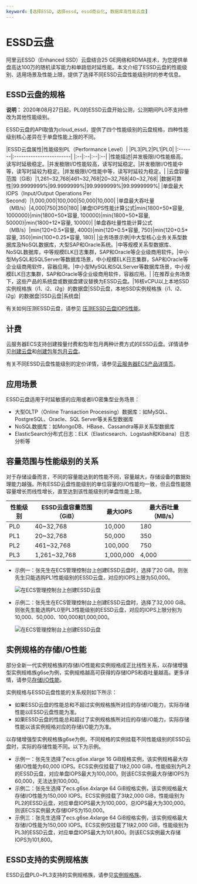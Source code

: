 ```yaml
---
keyword: [选择ESSD, 选择essd, essd商业化, 数据库高性能云盘]
---
```


# ESSD云盘

阿里云ESSD（Enhanced SSD）云盘结合25 GE网络和RDMA技术，为您提供单盘高达100万的随机读写能力和单路低时延性能。本文介绍了ESSD云盘的性能级别、适用场景及性能上限，提供了选择不同ESSD云盘性能级别时的参考信息。

## ESSD云盘的规格

**说明：** 2020年08月27日起，PL0的ESSD云盘开始公测，公测期间PL0不支持修改为其他性能级别。

ESSD云盘的API取值为cloud\_essd，提供了四个性能级别的云盘规格，四种性能级别核心差异在于单盘性能上限的不同。

|ESSD云盘属性|性能级别PL（Performance Level）|
|PL3|PL2|PL1|PL0|
|:-------|:------------------------|
|:--|:--|:--|:--|
|性能描述|并发极限I/O性能极高，读写时延极稳定。|并发极限I/O性能较高，读写时延稳定。|并发极限I/O性能中等，读写时延较为稳定。|并发极限I/O性能中等，读写时延较为稳定。|
|云盘容量范围（GiB）|1,261~32,768|461~32,768|20~32,768|40~32,768|
|数据可靠性|99.9999999%|99.9999999%|99.9999999%|99.9999999%|
|单盘最大IOPS（Input/Output Operations Per Second）|1,000,000|100,000|50,000|10,000|
|单盘最大吞吐量（MB/s）|4,000|750|350|180|
|单盘IOPS性能计算公式|min\{1800+50\*容量, 1000000\}|min\{1800+50\*容量, 100000\}|min\{1800+50\*容量, 50000\}|min\{1800+12\*容量, 10000\}|
|单盘吞吐量性能计算公式（MB/s）|min\{120+0.5\*容量, 4000\}|min\{120+0.5\*容量, 750\}|min\{120+0.5\*容量, 350\}|min\{100+0.25\*容量, 180\}|
|业务场景示例|中大型核心业务关系型数据库及NoSQL数据库，大型SAP和Oracle系统。|中等规模关系型数据库、NoSQL数据库，中等规模ELK日志集群，SAP和Oracle等企业级商用软件。|中小型MySQL和SQLServer等数据库场景，中小规模ELK日志集群，SAP和Oracle等企业级商用软件，容器应用。|中小型MySQL和SQLServer等数据库场景，中小规模ELK日志集群，SAP和Oracle等企业级商用软件，容器应用。|
|在推荐业务场景下，这些产品的系统盘或数据盘建议替换为ESSD云盘。|16核vCPU以上本地SSD实例规格族（i1、i2、i2g）的数据盘|SSD云盘，本地SSD实例规格族（i1、i2、i2g）的数据盘|SSD云盘|系统盘|

有关如何压测ESSD云盘，请参见 [压测ESSD云盘IOPS性能](/intl.zh-CN/块存储/性能/压测ESSD云盘IOPS性能.md)。

## 计费

云服务器ECS支持创建按量付费和包年包月两种计费方式的ESSD云盘。详情请参见[创建云盘](/intl.zh-CN/块存储/云盘/创建云盘/创建按量付费云盘.md)和[创建包年包月云盘]()。

有关不同ESSD云盘性能级别的定价详情，请参见[云服务器ECS产品详情页](https://www.alibabacloud.com/product/ecs#pricing)。

## 应用场景

ESSD云盘适用于时延敏感的应用或者I/O密集型业务场景：

-   大型OLTP（Online Transaction Processing）数据库：如MySQL、PostgreSQL、Oracle、SQL Server等关系型数据库
-   NoSQL数据库：如MongoDB、HBase、Cassandra等非关系型数据库
-   ElasticSearch分布式日志：ELK（Elasticsearch、Logstash和Kibana）日志分析等

## 容量范围与性能级别的关系

对于存储设备而言，不同的容量能达到的性能不同，容量越大，存储设备的数据处理能力越强。所有ESSD云盘性能级别的单位容量的I/O性能均一致，但云盘性能随容量增长而线性增长，直至达到该性能级别的单盘性能上限。

|性能级别|ESSD云盘容量范围（GiB）|最大IOPS|最大吞吐量（MB/s）|
|----|---------------|------|-----------|
|PL0|40~32,768|10,000|180|
|PL1|20~32,768|50,000|350|
|PL2|461~32,768|100,000|750|
|PL3|1,261~32,768|1,000,000|4,000|

-   示例一：张先生在ECS管理控制台上创建ESSD云盘时，选择了20 GiB。则张先生只能选购PL1性能级别的ESSD云盘，对应的IOPS上限为50,000。

    ![在ECS管理控制台上创建ESSD云盘](https://static-aliyun-doc.oss-accelerate.aliyuncs.com/assets/img/zh-CN/6953359951/p49959.png)

-   示例二：张先生在ECS管理控制台上创建ESSD云盘时，选择了32,000 GiB。则张先生能选购PL0至PL3性能级别的ESSD云盘，对应的IOPS上限分别为10,000、50,000、100,000和1,000,000。

    ![在ECS管理控制台上创建ESSD云盘](https://static-aliyun-doc.oss-accelerate.aliyuncs.com/assets/img/zh-CN/6953359951/p129355.png)


## 实例规格的存储I/O性能

部分全新一代实例规格族的存储I/O性能和实例规格成正比线性关系，以存储增强型实例规格族g6se为例，实例规格越高可获得的存储IOPS和吞吐量越高。更多详情，请参见[存储I/O性能](/intl.zh-CN/块存储/性能/存储I/O性能.md)。

实例规格与ESSD云盘性能的关系规则如下所示：

-   如果ESSD云盘的性能总和不超过实例规格族所对应的存储I/O能力，实际存储性能以ESSD云盘性能为准。
-   如果ESSD云盘的性能总和超过了实例规格族所对应的存储I/O能力，实际存储性能以该实例规格对应的存储I/O能力为准。

以存储增强型实例规格族g6se为例，不同规格的实例挂载不同性能级别的ESSD云盘时，实际的存储性能不同。以下为示例。

-   示例一：张先生选择了ecs.g6se.xlarge 16 GiB规格实例，该实例规格最大存储I/O性能为60,000 IOPS。ECS实例仅挂载了1块2,000 GiB，性能级别为PL2的ESSD云盘，对应单盘IOPS最大为100,000。则该ECS实例最大存储IOPS为60,000，无法达到100,000。
-   示例二：张先生选择了ecs.g6se.4xlarge 64 GiB规格实例，该实例规格最大存储I/O性能为150,000 IOPS。ECS实例挂载了3块2,000 GiB，性能级别为PL2的ESSD云盘，对应单盘IOPS最大为100,000，总IOPS最大为300,000。则该ECS实例最大存储IOPS为150,000。
-   示例三：张先生选择了ecs.g6se.4xlarge 64 GiB规格实例，该实例规格最大存储I/O性能为150,000 IOPS。ECS实例仅挂载了1块2,000 GiB，性能级别为PL3的ESSD云盘，对应单盘IOPS最大为101,800。则该ECS实例最大存储IOPS为101,800。

## ESSD支持的实例规格族

ESSD云盘PL0~PL3支持的实例规格族，请参见[实例规格族](/intl.zh-CN/实例/实例规格族.md)。

